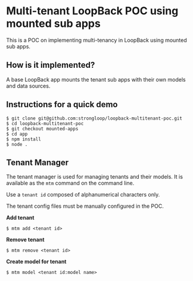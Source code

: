 # Multi-tenant LoopBack POC using mounted sub apps

This is a POC on implementing multi-tenancy in LoopBack using mounted sub apps.

## How is it implemented?

A base LoopBack app mounts the tenant sub apps with their own models and data sources.

## Instructions for a quick demo


```
$ git clone git@github.com:strongloop/loopback-multitenant-poc.git
$ cd loopback-multitenant-poc
$ git checkout mounted-apps
$ cd app
$ npm install
$ node .
```

## Tenant Manager

The tenant manager is used for managing tenants and their models. It is available as the `mtm` command on the command line.

Use a `tenant id` composed of alphanumerical characters only.

The tenant config files must be manually configured in the POC.

**Add tenant**

```
$ mtm add <tenant id>
```

**Remove tenant**

```
$ mtm remove <tenant id>
```

**Create model for tenant**

```
$ mtm model <tenant id:model name>
```
